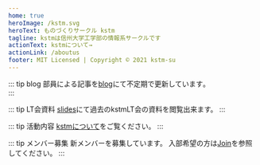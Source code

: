 ```yaml
---
home: true
heroImage: /kstm.svg
heroText: ものづくりサークル kstm
tagline: kstmは信州大学工学部の情報系サークルです
actionText: kstmについて→
actionLink: /aboutus
footer: MIT Licensed | Copyright © 2021 kstm-su
---
```


::: tip blog
部員による記事を[blog](/posts/)にて不定期で更新しています｡  
:::

::: tip LT会資料
[slides](/slides/)にて過去のkstmLT会の資料を閲覧出来ます。
:::

::: tip 活動内容
[kstmについて](/aboutus)をご覧ください。
:::

::: tip メンバー募集
新メンバーを募集しています。
入部希望の方は[Join](/join)を参照してください。
:::

